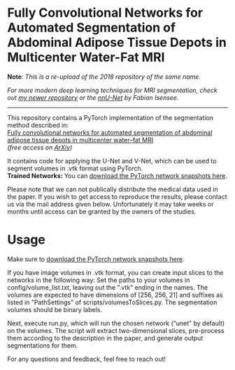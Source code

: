 # Fully Convolutional Networks for Automated Segmentation of Abdominal Adipose Tissue Depots in Multicenter Water-Fat MRI
**Note**: _This is a re-upload of the 2018 repository of the same name._

_For more modern deep learning techniques for MRI segmentation, check out [my newer repository](https://github.com/tarolangner/ukb_segmentation) or the [nnU-Net](https://github.com/MIC-DKFZ/nnUNet) by Fabian Isensee._

---

This repository contains a PyTorch implementation of the segmentation method described in:  
[Fully convolutional networks for automated segmentation of abdominal adipose tissue depots in multicenter water–fat MRI](https://onlinelibrary.wiley.com/doi/10.1002/mrm.27550) \
_(free access on [ArXiv](https://arxiv.org/abs/1807.03122v2))_

It contains code for applying the U-Net and V-Net, which can be used to segment volumes in .vtk format using PyTorch.  
**Trained Networks:** You can [download the PyTorch network snapshots here](https://uppsala.box.com/s/s5drp9aluz87yvvtfjg6dmvosz4mrmm4).

Please note that we can not publically distribute the medical data used in the paper. If you wish to get access to reproduce the results, please contact us via the mail address given below. Unfortunately it may take weeks or months until access can be granted by the owners of the studies.

# Usage

Make sure to [download the PyTorch network snapshots here](https://uppsala.box.com/s/s5drp9aluz87yvvtfjg6dmvosz4mrmm4).

If you have image volumes in .vtk format, you can create input slices to the networks in the following way: Set the paths to your volumes in config/volume\_list.txt, leaving out the ".vtk" ending in the names. The volumes are expected to have dimensions of [256, 256, 21] and suffixes as listed in "PathSettings" of scripts/volumesToSlices.py. The segmentation volumes should be binary labels.

Next, execute run.py, which will run the chosen network ("unet" by default) on the volumes. The script will extract two-dimensional  slices, pre-process them according to the description in the paper, and generate output segmentations for them.

For any questions and feedback, feel free to reach out!
